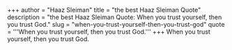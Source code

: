 +++
author = "Haaz Sleiman"
title = "the best Haaz Sleiman Quote"
description = "the best Haaz Sleiman Quote: When you trust yourself, then you trust God."
slug = "when-you-trust-yourself-then-you-trust-god"
quote = '''When you trust yourself, then you trust God.'''
+++
When you trust yourself, then you trust God.
